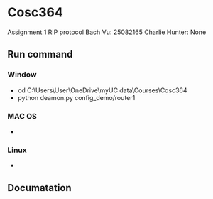 # Cosc364

Assignment 1 RIP protocol
Bach Vu: 25082165
Charlie Hunter: None

## Run command

### Window

- cd C:\Users\User\OneDrive\myUC data\Courses\Cosc364
- python deamon.py config_demo/router1

### MAC OS

-

### Linux

-

## Documatation

